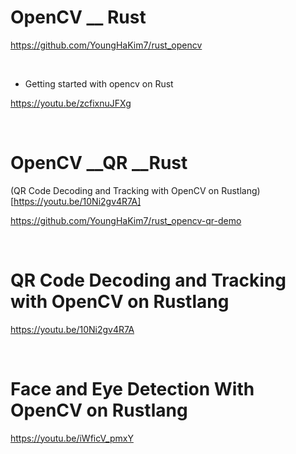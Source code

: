 # OpenCV __ Rust

https://github.com/YoungHaKim7/rust_opencv

<br>

- Getting started with opencv on Rust

https://youtu.be/zcfixnuJFXg


<br>

# OpenCV __QR __Rust

(QR Code Decoding and Tracking with OpenCV on Rustlang)[https://youtu.be/10Ni2gv4R7A]

https://github.com/YoungHaKim7/rust_opencv-qr-demo

<br>

# QR Code Decoding and Tracking with OpenCV on Rustlang

https://youtu.be/10Ni2gv4R7A

<br>

# Face and Eye Detection With OpenCV on Rustlang

https://youtu.be/iWficV_pmxY

<br>

